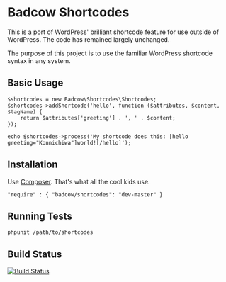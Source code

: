 Badcow Shortcodes
=================

This is a port of WordPress' brilliant shortcode feature for use outside of WordPress. The code has remained largely unchanged.

The purpose of this project is to use the familiar WordPress shortcode syntax in any system.

Basic Usage
-----------

    $shortcodes = new Badcow\Shortcodes\Shortcodes;
    $shortcodes->addShortcode('hello', function ($attributes, $content, $tagName) {
        return $attributes['greeting'] . ', ' . $content;
    });

    echo $shortcodes->process('My shortcode does this: [hello greeting="Konnichiwa"]world![/hello]');

Installation
------------

Use [Composer](http://getcomposer.org/). That's what all the cool kids use.

    "require" : { "badcow/shortcodes": "dev-master" }

Running Tests
-------------

    phpunit /path/to/shortcodes

Build Status
------------

[![Build Status](https://travis-ci.org/Badcow/Shortcodes.png)](https://travis-ci.org/Badcow/Shortcodes)
